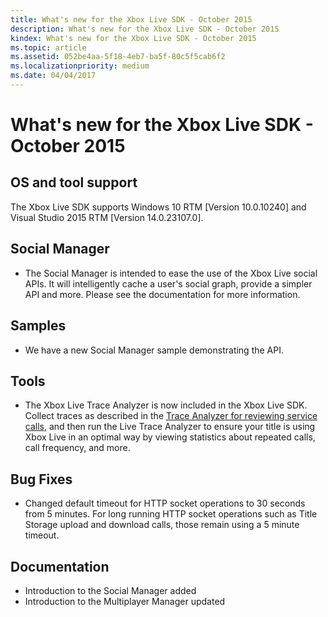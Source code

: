```yaml
---
title: What's new for the Xbox Live SDK - October 2015
description: What's new for the Xbox Live SDK - October 2015
kindex: What's new for the Xbox Live SDK - October 2015
ms.topic: article
ms.assetid: 052be4aa-5f18-4eb7-ba5f-80c5f5cab6f2
ms.localizationpriority: medium
ms.date: 04/04/2017
---
```


# What's new for the Xbox Live SDK - October 2015


## OS and tool support

The Xbox Live SDK supports Windows 10 RTM [Version 10.0.10240] and Visual Studio 2015 RTM [Version 14.0.23107.0].


## Social Manager

* The Social Manager is intended to ease the use of the Xbox Live social APIs.  It will intelligently cache a user's social graph, provide a simpler API and more.  Please see the documentation for more information.


## Samples

* We have a new Social Manager sample demonstrating the API.


## Tools

* The Xbox Live Trace Analyzer is now included in the Xbox Live SDK.  Collect traces as described in the [Trace Analyzer for reviewing service calls](../../../test-release/tools/live-trace-analyzer.md), and then run the Live Trace Analyzer to ensure your title is using Xbox Live in an optimal way by viewing statistics about repeated calls, call frequency, and more.


## Bug Fixes

* Changed default timeout for HTTP socket operations to 30 seconds from 5 minutes.  For long running HTTP socket operations such as Title Storage upload and download calls, those remain using a 5 minute timeout.


## Documentation

* Introduction to the Social Manager added
* Introduction to the Multiplayer Manager updated
